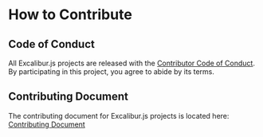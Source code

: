 # How to Contribute

## Code of Conduct

All Excalibur.js projects are released with the [Contributor Code of Conduct](https://github.com/excaliburjs/Excalibur/blob/master/.github/CODE_OF_CONDUCT.md). By participating in this project, you agree to abide by its terms.

## Contributing Document

The contributing document for Excalibur.js projects is located here: [Contributing Document](https://github.com/excaliburjs/Excalibur/blob/master/.github/CONTRIBUTING.md)
